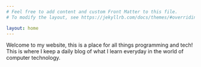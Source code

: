 ```yaml
---
# Feel free to add content and custom Front Matter to this file.
# To modify the layout, see https://jekyllrb.com/docs/themes/#overriding-theme-defaults

layout: home
---
```


Welcome to my website, this is a place for all things programming and tech! This is where I keep a daily blog of what I learn everyday in the world of computer technology.